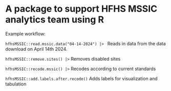 # A package to support HFHS MSSIC analytics team using R 

Example workflow: 

`hfhsMSSIC::read.mssic.data("04-14-2024") |> ` Reads in data from the data download on April 14th 2024. 

`hfhsMSSIC::remove.sites() |>` Removes disabled sites  

`hfhsMSSIC::recode.mssic() |>` Recodes according to current standards 

`hfhsMSSIC::add.labels.after.recode()` Adds labels for visualization and tabulation 
